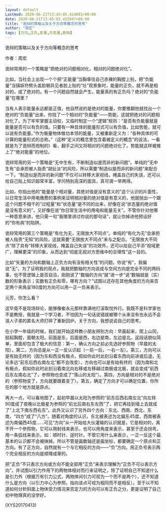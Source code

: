 ```yaml
---
layout: default
Lastmod: 2020-06-21T13:45:05.414881+00:00
date: 2020-06-21T13:45:03.415947+00:00
title: "诡辩的策略以及关于方向等概念的思考"
author: "周宏"
tags: [方向,正负,能量,负能量,数轴]
---
```


诡辩的策略以及关于方向等概念的思考

作者：周宏

诡辩常用的一个策略是“把绝对的问题相对化，相对的问题绝对化”。

比如，当社会上出现一个个把“正能量”当胸章往自己赤裸的胸膛上别，把“负能量”当镇妖符劈头盖脸朝异见者脸上贴的“壮”观景象时，能量的正负，就不再是相对的，成了绝对的。有一个问题自然就会产生，能量真的有正负吗？绝对的“负能量”在哪里？

当有人表示能量永远都是正值，他自然说的是绝对的能量，你要推翻他就找出一个绝对的“负能量”出来，你找了一个相对的“负能量”——势能，这就把绝对的问题相对化了。为了牢牢掌握主动权，又临时制定一个“逻辑”规则：“是否有负能量就是能量是否可以有负的值。只要有一种具体的能量形式可以有负值，比如势能，就可以说有负能量。”作为衡量物体做功本领的能量，又被重新定义为：“各种具体的可计算的能量形式的总称。”（这种“定义的概念里包含着被定义的概念”的说法，一看就是为了诡辩而炮制的）看，翻手之间又将相对的问题绝对化了。势能就这样被推上了“绝对能量”的地位。

诡辩常用的另一个策略是“无中生有，不断制造似是而非的新问题”。单纯的“无中生有”会承担被人指责“胡扯淡”的风险，所以需要“制造似是而非的新问题”来配合一下。“制造似是而非的新问题”不仅可以转移大家视线，掩盖自己的失误，还可以给自己贴上知识超常丰富，学问特别高深的面具，真可谓一举两得。

比如，你指出他的“能量是个相对量，其绝对值是没有意义的”这个认识的片面性，以日常生活中用电缴费的事例来证明相对量的绝对值是有意义的，他就抛出一个跟这个问题不相干的“过程量”和“状态量”是不同的出来，好像在说“状态量的绝对值是没有意义的”，又好像在说“你日常生活中的用电和能量无关”。不管你针对他哪一种意思来讲，他只需一句“我哪里讲过你说的那句话”，就让你掉进他预设好的“你有病”的陷阱。

诡辩常用的第三个策略是“有化为无，无限放大不同点”。单纯的“有化为无”会承担被人指责“无知”的风险，这就需要“无限放大不同点”来与之配合。“无限放大不同点”除了具有“转移大家视线，掩盖自己失误”的功效外，还可以给自己平添“视域更广，理解更深”的印象，从而达到“彻底无视对方思维中的合理性”这一目的。

比如“矢量的方向和数轴上正负方向有没有相关性”的问题。你说“有”，我偏说“无”。为了证明我的观点，我就把数轴的方向说成与空间方向是完全不同的两码事，也不管逻辑上是否自洽，刚刚说了“数轴的方向”就“进一步”说“数轴就是（实）数的形象表示；实数有正负和零，哪有方向？”试图以还存在其他角度的方向来否定两个夹角呈180度的方向可以用一正一负来表示。

元芳，你怎么看？

这毕竟不是现场辩论，能够像崔永元那样靠满地打滚取悦外行。我既不是科学家也不是教授，我就是一个学习者，不怕因为一句话说错就被哪个从来没有也永远不会误人子弟的匿名大师打碎了重新回炉。关于方向，我想说说自己的思考。

在小学一年级的时候，我们就开始这样教小朋友辨别方向：早晨起来，爬上山冈，挺起胸膛，面朝太阳。前面是东，后面是西，右边是南，左边是北。这段话貌似简单，里面却包含了极大的信息：第一，确认方向之前必先选好参照物（早晨的太阳）。第二，方向总是从一正一反认识起（一前一后，一右一左）。第三，方向可以是有始无终的（因为东和西没有极点，假如你此时此刻沿着东西向前进或后退，无论多远“前东后西右南左北”都不会改变），方向也可以是有始有终的（因为南和北有极点，假如你此时此刻沿着南北向右移或左移越过南极或北极，就会变成“前西后东左南右北”了，参照物也变成了“落山的太阳”）。第四，方向是相对的不是绝对的（参照物变了，方向就要跟着变了）。第五，确定了方向才可以确定位置，你所在的那个地方就是原点。

再大一点，可以看地图了，起初早晨以太阳为参照的“前东后西右南左北”向左转90度成了夜晚以北极星为参照的“前北后南右东左西”了，把它再挂到墙上去就成了“上北下南左西右东”。此外又认识了另外四个方向：东北、西南、西北、东南，“四方”成了“八方”。随着对角度的认识，东北被表述为北偏东45度，西南被表述为南偏西45度……可见“方向”从一开始给大伙灌输的认识就是，它是相对的，离不开一个参照物，它可以用射线来表示，也可以用角度来表示，甚至于还会拐弯，用一条弧线来表示，如：顺时针、逆时针。不管它用什么来表示，一正一反这个最基本的认识都不会被抹掉。所以不管是画数轴还是画坐标，都要确定一个原点和正方向。有了正方向，自然就有一个与它相反的方向——“负”方向。用正负号表示两个完全相反的方向是顺理成章的。

把“正负”不只表示方向或方向不能全部用“正负”来表示理解为“正负不可以表示方向”，并试图以引力作用下的两物体相对而行来证明之，除了证明自己不知道什么是引力外（根据万有引力公式，两物体间引力可视为一个而不是两个），还不知道什么是方向（以引力中心为参照，指向该点可视为相同而不是相反）。至于以不知道如何分析斜面上物体受力情况来否定力的方向可以有正负之分，更是证明了自己初中物理真的没学好。

(XYS20170413)


